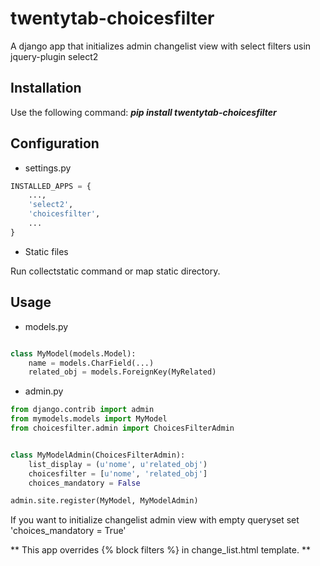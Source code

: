 twentytab-choicesfilter
=======================

A django app that initializes admin changelist view with select filters usin jquery-plugin select2

## Installation

Use the following command: <b><i>pip install twentytab-choicesfilter</i></b>

## Configuration

- settings.py

```py
INSTALLED_APPS = {
    ...,
    'select2',
    'choicesfilter',
    ...
}
```


- Static files

Run collectstatic command or map static directory.

## Usage

- models.py

```py

class MyModel(models.Model):
    name = models.CharField(...)
    related_obj = models.ForeignKey(MyRelated)

```

- admin.py

```py
from django.contrib import admin
from mymodels.models import MyModel
from choicesfilter.admin import ChoicesFilterAdmin


class MyModelAdmin(ChoicesFilterAdmin):
    list_display = (u'nome', u'related_obj')
    choicesfilter = [u'nome', 'related_obj']
    choices_mandatory = False

admin.site.register(MyModel, MyModelAdmin)
```

If you want to initialize changelist admin view with empty queryset set 'choices_mandatory = True'

** This app overrides {% block filters %} in change_list.html template. **
